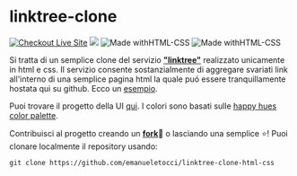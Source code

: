 # linktree-clone

[![Checkout Live Site](https://img.shields.io/badge/Live%20Site-Emanuele--Tocci--Social-Links?style=for-the-badge&logo=git)](https://emanueletocci.github.io/)
[<img src="https://img.shields.io/badge/Figma-F24E1E?style=for-the-badge&logo=figma&logoColor=white">](https://www.figma.com/community/file/1183580514352484514)
![Made withHTML-CSS](https://img.shields.io/badge/Made%20with-HTML-orange?style=for-the-badge&logo=Jupyter)
![Made withHTML-CSS](https://img.shields.io/badge/Made%20with-CSS-orange?style=for-the-badge&logo=Jupyter)


Si tratta di un semplice clone del servizio [**"linktree"**](https://linktr.ee/) realizzato unicamente in html e css. Il servizio consente sostanzialmente di aggregare svariati link all'interno di una semplice pagina html la quale puó essere tranquillamente hostata qui su github. Ecco un [esempio](https://emanueletocci.github.io/).

Puoi trovare il progetto della UI [qui](https://www.figma.com/community/file/1183580514352484514).
I colori sono basati sulle [happy hues color palette](https://www.happyhues.co/).

Contribuisci al progetto creando un [**fork**](https://github.com/emanueletocci/linktree-clone-html-css/fork)🍴 o lasciando una semplice ⭐!
Puoi clonare localmente il repository usando:
 
``` 
git clone https://github.com/emanueletocci/linktree-clone-html-css
```
